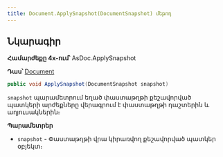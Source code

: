 ```yaml
---
title: Document.ApplySnapshot(DocumentSnapshot) մեթոդ
---
```


## Նկարագիր

**Համարժեքը 4x-ում՝** AsDoc.ApplySnapshot

**Դաս՝** [Document](../document.md)

```c#
public void ApplySnapshot(DocumentSnapshot snapshot)
```

`snapshot` պարամետրում եղած փաստաթղթի քեշավորված պատկերի արժեքները վերագրում է փաստաթղթի դաշտերին և աղյուսակներին։

**Պարամետրեր**

* `snapshot` - Փաստաթղթի վրա կիրառվող քեշավորված պատկեր օբյեկտ։

